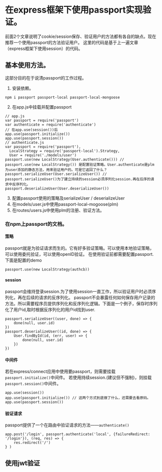 # 在express框架下使用passport实现验证。

前面2个文章说明了cookie/session保存、验证用户的方法都有各自的缺点。现在推荐一个使用passport的方法验证用户。 
这里的代码是基于上一遍文章（express框架下使用session）的代码。

## 基本使用方法。

这部分目的在于说清passport的工作过程。

1. 安装依赖。

```
npm i passport passport-local passport-local-mongoose
```
 
2. 在app.js中挂载并配置passport

```
// app.js
var passport = require('passport')
var authenticate = require('authenticate')
// 在app.use(session())后
app.use(passport.initialize())
app.use(passport.session())
// authenticate.js
var passport = require('passport'),
  LocalStrategy = require('passport-local').Strategy,
  User = require('./models/user')
passport.use(new LocalStrategy(User.authenticate())) // passport.use(new LocalStrategy()) 是配置验证策略。User.authenticate是plm为user添加的静态方法，用来验证用户的。可是它返回了什么？
passport.serializeUser(User.serializeUser()) // passport.serializeUser()为了建立持续的session必须序列化session.再在后序的请求中反序列化。
passport.deserializeUser(User.deserializeUser())

```

3. 配置passport使用的策略及serializeUser / deserializeUser
2. 在models/user.js中使用passport-local-mogoose(plm)
3. 在routes/users.js中使用plm的注册、验证方法。

### 在npm上passport的文档。

#### 策略

passport就是为验证请求而生的。它有好多验证策略。可以使用本地验证策略，可以使用委托验证，可以使用openID验证。
在使用验证前都需要配置passport.下面是配置的demo
```
passport.use(new LocalStrategy(authcb))
```

#### session

passport会维持登录session.为了使用session一直工作，所以验证用户时必须序列化，再在后续的请求的反序列化。
passport不会暴露任何如何保存用户记录的方法。所以需要程序员提供序列化和反序列化逻辑。下面是一个例子，保存时序列化了用户id,取时根据反序列化的用户id找到user.
```
passport.serializeUser((user, done) => {
    done(null, user.id)
})
passport.deserializeUser((id, done) => {
    User.findById(id, (err, user) => {
        done(null, user.id)
    })
})
```

#### 中间件

若在express/connect应用中使用要passport，则需要挂载`passport.initialize()`中间件。
若使用持续session.(建议但不强制)，则挂载`passport.session()`中间件。

```
app.use(session())
app.use(passport.initialize()) // 这两个方式到底做了什么，还需要去看原码。
app.use(passport.session())
```

#### 验证请求

passport提供了一个在路由中验证请求的方法——`authenticate()`
```
app.post('/login', passport.authenticate('local', {failureRedirect: '/login'}), (req, res) => {
    res.redirect('/')
} )
```

## 使用jwt验证